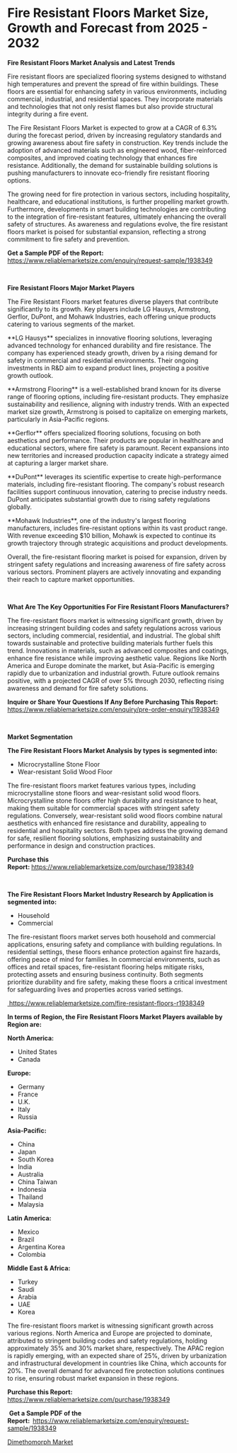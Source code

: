 <p><h1>Fire Resistant Floors Market Size, Growth and Forecast from 2025 - 2032</h1></p><p><strong>Fire Resistant Floors Market Analysis and Latest Trends</strong></p>
<p><p>Fire resistant floors are specialized flooring systems designed to withstand high temperatures and prevent the spread of fire within buildings. These floors are essential for enhancing safety in various environments, including commercial, industrial, and residential spaces. They incorporate materials and technologies that not only resist flames but also provide structural integrity during a fire event.</p><p>The Fire Resistant Floors Market is expected to grow at a CAGR of 6.3% during the forecast period, driven by increasing regulatory standards and growing awareness about fire safety in construction. Key trends include the adoption of advanced materials such as engineered wood, fiber-reinforced composites, and improved coating technology that enhances fire resistance. Additionally, the demand for sustainable building solutions is pushing manufacturers to innovate eco-friendly fire resistant flooring options.</p><p>The growing need for fire protection in various sectors, including hospitality, healthcare, and educational institutions, is further propelling market growth. Furthermore, developments in smart building technologies are contributing to the integration of fire-resistant features, ultimately enhancing the overall safety of structures. As awareness and regulations evolve, the fire resistant floors market is poised for substantial expansion, reflecting a strong commitment to fire safety and prevention.</p></p>
<p><strong>Get a Sample PDF of the Report:&nbsp;</strong> <a href="https://www.reliablemarketsize.com/enquiry/request-sample/1938349?utm_campaign=3198&utm_medium=2&utm_source=Github&utm_content=ia&utm_term=02042025&utm_id=fire-resistant-floors">https://www.reliablemarketsize.com/enquiry/request-sample/1938349</a></p>
<p>&nbsp;</p>
<p><strong>Fire Resistant Floors Major Market Players</strong></p>
<p><p>The Fire Resistant Floors market features diverse players that contribute significantly to its growth. Key players include LG Hausys, Armstrong, Gerflor, DuPont, and Mohawk Industries, each offering unique products catering to various segments of the market.</p><p>**LG Hausys** specializes in innovative flooring solutions, leveraging advanced technology for enhanced durability and fire resistance. The company has experienced steady growth, driven by a rising demand for safety in commercial and residential environments. Their ongoing investments in R&D aim to expand product lines, projecting a positive growth outlook.</p><p>**Armstrong Flooring** is a well-established brand known for its diverse range of flooring options, including fire-resistant products. They emphasize sustainability and resilience, aligning with industry trends. With an expected market size growth, Armstrong is poised to capitalize on emerging markets, particularly in Asia-Pacific regions.</p><p>**Gerflor** offers specialized flooring solutions, focusing on both aesthetics and performance. Their products are popular in healthcare and educational sectors, where fire safety is paramount. Recent expansions into new territories and increased production capacity indicate a strategy aimed at capturing a larger market share.</p><p>**DuPont** leverages its scientific expertise to create high-performance materials, including fire-resistant flooring. The company's robust research facilities support continuous innovation, catering to precise industry needs. DuPont anticipates substantial growth due to rising safety regulations globally.</p><p>**Mohawk Industries**, one of the industry's largest flooring manufacturers, includes fire-resistant options within its vast product range. With revenue exceeding $10 billion, Mohawk is expected to continue its growth trajectory through strategic acquisitions and product developments.</p><p>Overall, the fire-resistant flooring market is poised for expansion, driven by stringent safety regulations and increasing awareness of fire safety across various sectors. Prominent players are actively innovating and expanding their reach to capture market opportunities.</p></p>
<p>&nbsp;</p>
<p><strong>What Are The Key Opportunities For Fire Resistant Floors Manufacturers?</strong></p>
<p><p>The fire-resistant floors market is witnessing significant growth, driven by increasing stringent building codes and safety regulations across various sectors, including commercial, residential, and industrial. The global shift towards sustainable and protective building materials further fuels this trend. Innovations in materials, such as advanced composites and coatings, enhance fire resistance while improving aesthetic value. Regions like North America and Europe dominate the market, but Asia-Pacific is emerging rapidly due to urbanization and industrial growth. Future outlook remains positive, with a projected CAGR of over 5% through 2030, reflecting rising awareness and demand for fire safety solutions.</p></p>
<p><strong>Inquire or Share Your Questions If Any Before Purchasing This Report:</strong> <a href="https://www.reliablemarketsize.com/enquiry/pre-order-enquiry/1938349?utm_campaign=3198&utm_medium=2&utm_source=Github&utm_content=ia&utm_term=02042025&utm_id=fire-resistant-floors">https://www.reliablemarketsize.com/enquiry/pre-order-enquiry/1938349</a></p>
<p>&nbsp;</p>
<p><strong>Market Segmentation</strong></p>
<p><strong>The Fire Resistant Floors Market Analysis by types is segmented into:</strong></p>
<p><ul><li>Microcrystalline Stone Floor</li><li>Wear-resistant Solid Wood Floor</li></ul></p>
<p><p>The fire-resistant floors market features various types, including microcrystalline stone floors and wear-resistant solid wood floors. Microcrystalline stone floors offer high durability and resistance to heat, making them suitable for commercial spaces with stringent safety regulations. Conversely, wear-resistant solid wood floors combine natural aesthetics with enhanced fire resistance and durability, appealing to residential and hospitality sectors. Both types address the growing demand for safe, resilient flooring solutions, emphasizing sustainability and performance in design and construction practices.</p></p>
<p><strong>Purchase this Report:&nbsp;</strong><a href="https://www.reliablemarketsize.com/purchase/1938349?utm_campaign=3198&utm_medium=2&utm_source=Github&utm_content=ia&utm_term=02042025&utm_id=fire-resistant-floors">https://www.reliablemarketsize.com/purchase/1938349</a></p>
<p>&nbsp;</p>
<p><strong>The Fire Resistant Floors Market Industry Research by Application is segmented into:</strong></p>
<p><ul><li>Household</li><li>Commercial</li></ul></p>
<p><p>The fire-resistant floors market serves both household and commercial applications, ensuring safety and compliance with building regulations. In residential settings, these floors enhance protection against fire hazards, offering peace of mind for families. In commercial environments, such as offices and retail spaces, fire-resistant flooring helps mitigate risks, protecting assets and ensuring business continuity. Both segments prioritize durability and fire safety, making these floors a critical investment for safeguarding lives and properties across varied settings.</p></p>
<p><a href="https://www.reliablemarketsize.com/fire-resistant-floors-r1938349?utm_campaign=3198&utm_medium=2&utm_source=Github&utm_content=ia&utm_term=02042025&utm_id=fire-resistant-floors">&nbsp;https://www.reliablemarketsize.com/fire-resistant-floors-r1938349</a></p>
<p><strong>In terms of Region, the Fire Resistant Floors Market Players available by Region are:</strong></p>
<p>
    <p> <strong> North America: </strong>
        <ul>
            <li>United States</li>
            <li>Canada</li>
        </ul>
        </p> 
    <p> <strong> Europe: </strong>
        <ul>
            <li>Germany</li>
            <li>France</li>
            <li>U.K.</li>
            <li>Italy</li>
            <li>Russia</li>
        </ul>
        </p> 
    <p> <strong> Asia-Pacific: </strong>
        <ul>
            <li>China</li>
            <li>Japan</li>
            <li>South Korea</li>
            <li>India</li>
            <li>Australia</li>
            <li>China Taiwan</li>
            <li>Indonesia</li>
            <li>Thailand</li>
            <li>Malaysia</li>
        </ul>
        </p> 
    <p> <strong> Latin America: </strong>
        <ul>
            <li>Mexico</li>
            <li>Brazil</li>
            <li>Argentina Korea</li>
            <li>Colombia</li>
        </ul>
        </p> 
    <p> <strong> Middle East & Africa: </strong>
        <ul>
            <li>Turkey</li>
            <li>Saudi</li>
            <li>Arabia</li>
            <li>UAE</li>
            <li>Korea</li>
        </ul>
    </p>
    </p>
<p><p>The fire-resistant floors market is witnessing significant growth across various regions. North America and Europe are projected to dominate, attributed to stringent building codes and safety regulations, holding approximately 35% and 30% market share, respectively. The APAC region is rapidly emerging, with an expected share of 25%, driven by urbanization and infrastructural development in countries like China, which accounts for 20%. The overall demand for advanced fire protection solutions continues to rise, ensuring robust market expansion in these regions.</p></p>
<p><strong>Purchase this Report: </strong><a href="https://www.reliablemarketsize.com/purchase/1938349?utm_campaign=3198&utm_medium=2&utm_source=Github&utm_content=ia&utm_term=02042025&utm_id=fire-resistant-floors">https://www.reliablemarketsize.com/purchase/1938349</a></p>
<p>&nbsp;<strong>Get a Sample PDF of the Report:&nbsp;&nbsp;</strong><a href="https://www.reliablemarketsize.com/enquiry/request-sample/1938349?utm_campaign=3198&utm_medium=2&utm_source=Github&utm_content=ia&utm_term=02042025&utm_id=fire-resistant-floors">https://www.reliablemarketsize.com/enquiry/request-sample/1938349</a></p>
<p><strong></strong></p>
<p><p><a href="https://github.com/duscarajlha/Market-Research-Report-List-1/blob/main/dimethomorph-market.md?utm_campaign=3198&utm_medium=2&utm_source=Github&utm_content=ia&utm_term=02042025&utm_id=fire-resistant-floors">Dimethomorph Market</a></p></p>